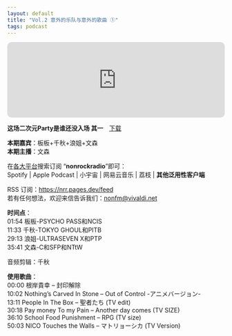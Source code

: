 ```yaml
---
layout: default
title: "Vol.2 意外的乐队与意外的歌曲 ①"
tags: podcast
---
```


<iframe allow="autoplay *; encrypted-media *; fullscreen *; clipboard-write" frameborder="0" height="175" style="width:100%;max-width:660px;overflow:hidden;border-radius:10px;" sandbox="allow-forms allow-popups allow-same-origin allow-scripts allow-storage-access-by-user-activation allow-top-navigation-by-user-activation" src="https://embed.podcasts.apple.com/cn/podcast/vol-2-%E6%84%8F%E5%A4%96%E7%9A%84%E4%B9%90%E9%98%9F%E4%B8%8E%E6%84%8F%E5%A4%96%E7%9A%84%E6%AD%8C%E6%9B%B2/id1630413360?i=1000580436375"></iframe><br/>

**这场二次元Party是谁还没入场 其一**　[下载](https://cdn.gzlzfm.com/audio/2022/09/23/2965045467135083526_ud.mp3)  
  
**本期嘉宾**：板板+千秋+浪姐+文森  
**本期主播**：文森  
  
在[各大平台](https://mo.run/nonrock/)搜索订阅 “**nonrockradio**”即可：  
Spotify | Apple Podcast | 小宇宙 | 网易云音乐 | 荔枝 | **其他泛用性客户端**  
  
RSS 订阅：https://nrr.pages.dev/feed  
若有任何想法，欢迎来信告诉我们：nonfm@vivaldi.net  
  
**时间点**：  
01:54 板板-PSYCHO PASS和NCIS  
11:33 千秋-TOKYO GHOUL和PITB  
29:13 浪姐-ULTRASEVEN X和PTP  
35:41 文森-C和SFP和NTtW  
  
音频剪辑：千秋  
  
**使用歌曲**：  
00:00 根岸貴幸 – 封印解除  
10:02 Nothing’s Carved In Stone – Out of Control -アニメバージョン-  
13:11 People In The Box – 聖者たち (TV edit)  
30:18 Pay money To my Pain – Another day comes (TV SIZE)  
36:10 School Food Punishment – RPG (TV size)  
50:03 NICO Touches the Walls – マトリョーシカ (TV Version)  
